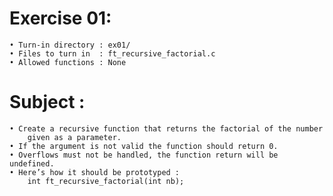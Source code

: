 # Exercise 01:
	• Turn-in directory : ex01/
	• Files to turn in  : ft_recursive_factorial.c
	• Allowed functions : None
# Subject :
	• Create a recursive function that returns the factorial of the number
		given as a parameter.
	• If the argument is not valid the function should return 0.
	• Overflows must not be handled, the function return will be undefined.
	• Here’s how it should be prototyped :
		int ft_recursive_factorial(int nb);
